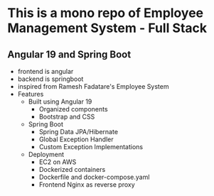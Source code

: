 # This is a mono repo of Employee Management System - Full Stack

## Angular 19 and Spring Boot

- frontend is angular
- backend is springboot
- inspired from Ramesh Fadatare's Employee System
- Features
  - Built using Angular 19
    - Organized components
    - Bootstrap and CSS
  - Spring Boot
    - Spring Data JPA/Hibernate
    - Global Exception Handler
    - Custom Exception Implementations
  - Deployment
    - EC2 on AWS
    - Dockerized containers
    - Dockerfile and docker-compose.yaml
    - Frontend Nginx as reverse proxy

